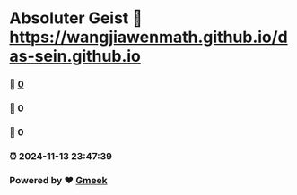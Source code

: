 # Absoluter Geist :link: https://wangjiawenmath.github.io/das-sein.github.io 
### :page_facing_up: [0](https://wangjiawenmath.github.io/das-sein.github.io/tag.html) 
### :speech_balloon: 0 
### :hibiscus: 0 
### :alarm_clock: 2024-11-13 23:47:39 
### Powered by :heart: [Gmeek](https://github.com/Meekdai/Gmeek)
